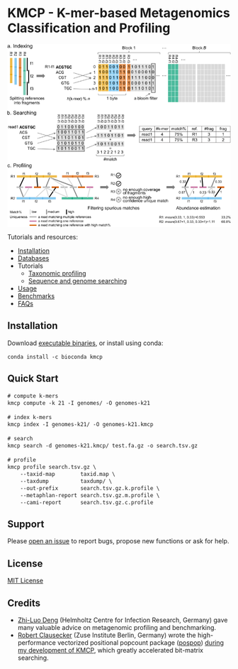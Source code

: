 # KMCP - K-mer-based Metagenomics Classification and Profiling

<img src="kmcp.png" alt="" width="800" align="center" />

Tutorials and resources:

- [Installation](https://bioinf.shenwei.me/kmcp/download)
- [Databases](https://bioinf.shenwei.me/kmcp/database)
- Tutorials
    - [Taxonomic profiling](https://bioinf.shenwei.me/kmcp/tutorial/profiling)
    - [Sequence and genome searching](https://bioinf.shenwei.me/kmcp/tutorial/searching)
- [Usage](https://bioinf.shenwei.me/kmcp/usage)
- [Benchmarks](https://bioinf.shenwei.me/kmcp/benchmark)
- [FAQs](https://bioinf.shenwei.me/kmcp/faq)

## Installation

Download [executable binaries](https://github.com/shenwei356/kmcp/releases),
or install using conda:

    conda install -c bioconda kmcp

## Quick Start

    # compute k-mers
    kmcp compute -k 21 -I genomes/ -O genomes-k21 

    # index k-mers
    kmcp index -I genomes-k21/ -O genomes-k21.kmcp
    
    # search    
    kmcp search -d genomes-k21.kmcp/ test.fa.gz -o search.tsv.gz

    # profile
    kmcp profile search.tsv.gz \
        --taxid-map        taxid.map \
        --taxdump          taxdump/ \
        --out-prefix       search.tsv.gz.k.profile \
        --metaphlan-report search.tsv.gz.m.profile \
        --cami-report      search.tsv.gz.c.profile

## Support

Please [open an issue](https://github.com/shenwei356/kmcp/issues) to report bugs,
propose new functions or ask for help.

## License

[MIT License](https://github.com/shenwei356/kmcp/blob/master/LICENSE)

## Credits

- [Zhi-Luo Deng](https://dawnmy.github.io/CV/) (Helmholtz Centre for Infection Research, Germany)
  gave many valuable advice on metagenomic profiling and benchmarking.
- [Robert Clausecker](https://github.com/clausecker/) (Zuse Institute Berlin, Germany)
  wrote the high-performance vectorized positional popcount package 
  ([pospop](https://github.com/clausecker/pospop)) 
  [during my development of KMCP](https://stackoverflow.com/questions/63248047/),
  which greatly accelerated bit-matrix searching.
